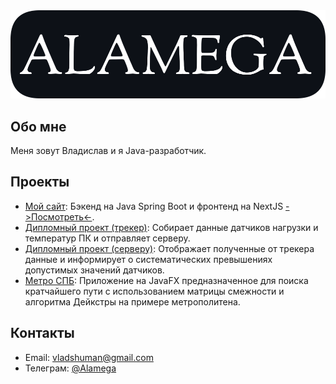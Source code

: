 <img class = "profile-img" src="assets/profile-logo.png" alt = "Я">

## Обо мне

Меня зовут Владислав и я Java-разработчик.

<!-- Имею высшее образование по специальности "Информационные системы и технологии". -->

<!-- ## Навыки

![Java Icon](https://img.shields.io/badge/-Java-orange?style=flat-square&logo=intellijidea&logoColor=white)

![Thymeleaf Icon](https://img.shields.io/badge/-Thymeleaf-red?style=flat-square&logo=thymeleaf&logoColor=white) ![JavaFX Icon](https://img.shields.io/badge/-JavaFX-red?style=flat-square&logo=intellijidea&logoColor=white)

![Spring Boot Icon](https://img.shields.io/badge/-Spring_Boot-brightgreen?style=flat-square&logo=spring&logoColor=white) ![Spring Security Icon](https://img.shields.io/badge/-Spring_Security-brightgreen?style=flat-square&logo=spring&logoColor=white) ![Hibernate + JPA Icon](https://img.shields.io/badge/-Hibernate_+_JPA-brightgreen?style=flat-square&logo=hibernate&logoColor=white)

![PostgreSQL Icon](https://img.shields.io/badge/-PostgreSQL-blue?style=flat-square&logo=postgresql&logoColor=white) ![MySQL Icon](https://img.shields.io/badge/-MySQL-blue?style=flat-square&logo=mysql&logoColor=white)

![JavaScript Icon](https://img.shields.io/badge/-JavaScript-yellow?style=flat-square&logo=javascript&logoColor=white) ![HTML Icon](https://img.shields.io/badge/-HTML-orange?style=flat-square&logo=html5&logoColor=white) ![CSS Icon](https://img.shields.io/badge/-CSS-blue?style=flat-square&logo=css3&logoColor=white) -->

## Проекты

- [Мой сайт](https://github.com/Alamega/alamega-fullstack): Бэкенд на Java Spring Boot и фронтенд на NextJS [->Посмотреть<-](https://alamega.github.io).
- [Дипломный проект (трекер)](https://github.com/Alamega/mitso-diplom-client): Собирает данные датчиков нагрузки и температур ПК и отправляет серверу.
- [Дипломный проект (серверу)](https://github.com/Alamega/mitso-diplom-server): Отображает полученные от трекера данные и информирует о систематических превышениях допустимых значений датчиков.
- [Метро СПБ](https://github.com/Alamega/freelance-metrospb): Приложение на JavaFX предназначенное для поиска кратчайшего пути с использованием матрицы смежности и алгоритма Дейкстры на примере метрополитена.

## Контакты

- Email: [vladshuman@gmail.com](mailto:vladshuman@gmail.com)
- Телеграм: [@Alamega](https://t.me/Alamega)
